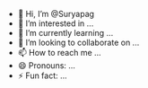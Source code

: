 - 👋 Hi, I’m @Suryapag
- 👀 I’m interested in ...
- 🌱 I’m currently learning ...
- 💞️ I’m looking to collaborate on ...
- 📫 How to reach me ...
- 😄 Pronouns: ...
- ⚡ Fun fact: ...

<!---
Suryapag/Suryapag is a ✨ special ✨ repository because its `README.md` (this file) appears on your GitHub profile.
You can click the Preview link to take a look at your changes.
--->
